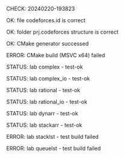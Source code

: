 CHECK: 20240220-193823
OK: file codeforces.id is correct
OK: folder prj.codeforces structure is correct
OK: CMake generator successed
ERROR: CMake build (MSVC x64) failed
STATUS: lab complex - test-ok
STATUS: lab complex_io - test-ok
STATUS: lab rational - test-ok
STATUS: lab rational_io - test-ok
STATUS: lab dynarr - test-ok
STATUS: lab stackarr - test-ok
ERROR: lab stacklst - test build failed
ERROR: lab queuelst - test build failed
